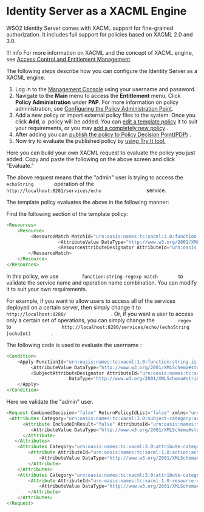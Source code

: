 # Identity Server as a XACML Engine

WSO2 Identity Server comes with XACML support for fine-grained
authorization. It includes full support for policies based on XACML
2.0 and 3.0.

!!! info
    For more information on XACML and the concept of XACML engine, see
    [Access Control and Entitlement
    Management](../../get-started/access-control-and-entitlement-management).

The following steps describe how you can configure the Identity Server
as a XACML engine.

1.  Log in to the [Management
    Console](../../setup/getting-started-with-the-management-console) using your
    username and password.
2.  Navigate to the **Main** menu to access the **Entitlement** menu.
    Click **Policy Administration** under **PAP**. For more information
    on policy administration, see [Configuring the Policy Administration
    Point](../../learn/configuring-the-policy-administration-point).   
3.  Add a new policy or import external policy files to the system. Once
    you click **Add**, a  policy will be added. You can [edit a
    template
    policy](../../learn/writing-a-xacml-policy-using-a-policy-template)
    it to suit your requirements, or you may [add a completely new
    policy](../../learn/creating-a-xacml-policy)
    .
4.  After adding you can [publish the policy to Policy Decision
    Point(PDP)](../../learn/publishing-a-xacml-policy)
    .
5.  Now try to evaluate the published policy by [using Try It
    tool.](../../learn/evaluating-a-xacml-policy)

Here you can build your own XACML request to evaluate the policy you
just added. Copy and paste the following on the above screen and click
"Evaluate."

The above request means that the "admin" user is trying to access the
`         echoString        ` operation of the
`                   http://localhost:8281/services/echo                 `
service.

The template policy evaluates the above in the following manner:

Find the following section of the template policy:

``` java
<Resources>
    <Resource>
         <ResourceMatch MatchId="urn:oasis:names:tc:xacml:3.0:function:string-regexp-match">
                   <AttributeValue DataType="http://www.w3.org/2001/XMLSchema#string">http://localhost:8280/services/echo/echoString   </AttributeValue
                   <ResourceAttributeDesignator AttributeId="urn:oasis:names:tc:xacml:1.0:resource:resource-id" DataType="http://www.w3.org/2001/XMLSchema#string"/>
        </ResourceMatch>
    </Resource>
</Resources>
```

In this policy, we use `         function:string-regexp-match        `
to validate the service name and operation name combination. You can
modify it to suit your own requirements.

For example, if you want to allow users to access all of the services
deployed on a certain server, then simply change it to
`                   http://localhost:8280/                 ` . Or, if
you want a user to access only a certain set of operations, you can
simply change the `         regex        ` to
`                   http://localhost:8280/services/echo/(echoString                 `
`         |echoInt)        ` .

The following code is used to evaluate the username :

``` java
<Condition>
    <Apply FunctionId="urn:oasis:names:tc:xacml:1.0:function:string-is-in">
         <AttributeValue DataType="http://www.w3.org/2001/XMLSchema#string">admin</AttributeValue>
         <SubjectAttributeDesignator AttributeId="urn:oasis:names:tc:xacml:1.0:subject:subject-id"
                       DataType="http://www.w3.org/2001/XMLSchema#string" SubjectCategory="urn:oasis:names:tc:xacml:1.0:subject-category:access-subject"/>
    </Apply>
</Condition>
```

Here we validate the "admin" user.

``` java
<Request CombinedDecision="false" ReturnPolicyIdList="false" xmlns="urn:oasis:names:tc:xacml:3.0:core:schema:wd-17">
 <Attributes Category="urn:oasis:names:tc:xacml:3.0:subject-category:access-subject">
      <Attribute IncludeInResult="false" AttributeId="urn:oasis:names:tc:xacml:1.0:subject:subject-id">
         <AttributeValue DataType="http://www.w3.org/2001/XMLSchema#string">admin</AttributeValue>
      </Attribute>
   </Attributes>
    <Attributes Category="urn:oasis:names:tc:xacml:3.0:attribute-category:action">
        <Attribute AttributeId="urn:oasis:names:tc:xacml:1.0:action:action-id" IncludeInResult="false">
            <AttributeValue DataType="http://www.w3.org/2001/XMLSchema#string">read</AttributeValue>
        </Attribute>
    </Attributes>
    <Attributes Category="urn:oasis:names:tc:xacml:3.0:attribute-category:resource">
        <Attribute AttributeId="urn:oasis:names:tc:xacml:1.0:resource:resource-id" IncludeInResult="false">
            <AttributeValue DataType="http://www.w3.org/2001/XMLSchema#string">http://localhost:8280/services/echo/echoString </AttributeValue>
        </Attribute>
    </Attributes>
</Request> 
```
